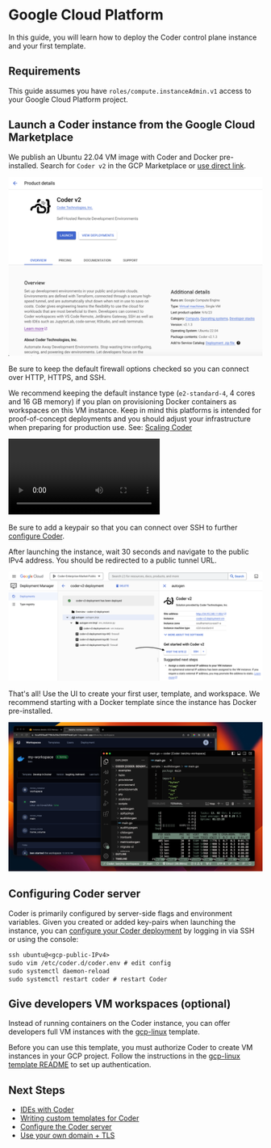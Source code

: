 # Google Cloud Platform

In this guide, you will learn how to deploy the Coder control plane instance and
your first template.

## Requirements

This guide assumes you have `roles/compute.instanceAdmin.v1` access to your
Google Cloud Platform project.

## Launch a Coder instance from the Google Cloud Marketplace

We publish an Ubuntu 22.04 VM image with Coder and Docker pre-installed. Search
for `Coder v2` in the GCP Marketplace or
[use direct link](https://console.cloud.google.com/marketplace/product/coder-enterprise-market-public/coder-v2).

![Coder on GCP Marketplace](../images/platforms/gcp/marketplace.png)

Be sure to keep the default firewall options checked so you can connect over
HTTP, HTTPS, and SSH.

We recommend keeping the default instance type (`e2-standard-4`, 4 cores and 16
GB memory) if you plan on provisioning Docker containers as workspaces on this
VM instance. Keep in mind this platforms is intended for proof-of-concept
deployments and you should adjust your infrastructure when preparing for
production use. See: [Scaling Coder](../admin/scaling/scale-testing.md)

<video autoplay playsinline loop>
  <source src="https://github.com/coder/coder/blob/main/docs/images/platforms/gcp/launch.mp4?raw=true" type="video/mp4">
Your browser does not support the video tag.
</video>

Be sure to add a keypair so that you can connect over SSH to further
[configure Coder](../admin/configure.md).

After launching the instance, wait 30 seconds and navigate to the public IPv4
address. You should be redirected to a public tunnel URL.

![Coder on GCP Marketplace start](../images/platforms/gcp/start.png)

That's all! Use the UI to create your first user, template, and workspace. We
recommend starting with a Docker template since the instance has Docker
pre-installed.

![Coder Workspace and IDE in GCP VM](../images/platforms/aws/workspace.png)

## Configuring Coder server

Coder is primarily configured by server-side flags and environment variables.
Given you created or added key-pairs when launching the instance, you can
[configure your Coder deployment](../admin/configure.md) by logging in via SSH
or using the console:

```shell
ssh ubuntu@<gcp-public-IPv4>
sudo vim /etc/coder.d/coder.env # edit config
sudo systemctl daemon-reload
sudo systemctl restart coder # restart Coder
```

## Give developers VM workspaces (optional)

Instead of running containers on the Coder instance, you can offer developers
full VM instances with the
[gcp-linux](https://github.com/coder/coder/tree/main/examples/templates/gcp-linux)
template.

Before you can use this template, you must authorize Coder to create VM
instances in your GCP project. Follow the instructions in the
[gcp-linux template README](https://github.com/coder/coder/tree/main/examples/templates/gcp-linux#authentication)
to set up authentication.

## Next Steps

- [IDEs with Coder](../ides.md)
- [Writing custom templates for Coder](../templates/index.md)
- [Configure the Coder server](../admin/configure.md)
- [Use your own domain + TLS](../admin/configure.md#tls--reverse-proxy)

